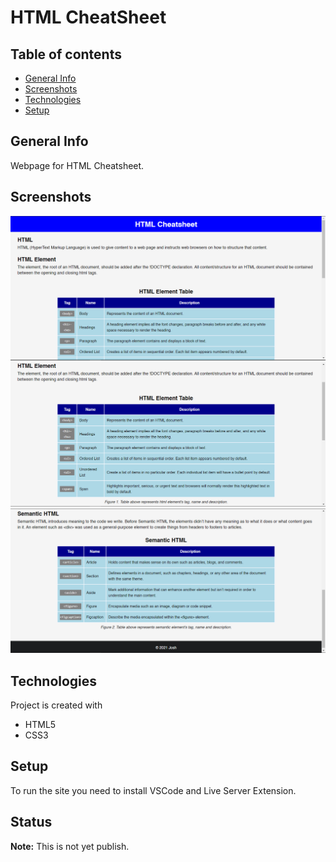 # HTML CheatSheet

## Table of contents

- [General Info](#general-information)
- [Screenshots](#screenshots)
- [Technologies](#technologies)
- [Setup](#setup)

## General Info

Webpage for HTML Cheatsheet.

## Screenshots

![first](screenshots/1.PNG)
![second](screenshots/2.PNG)
![third](screenshots/3.PNG)

## Technologies

Project is created with

- HTML5
- CSS3

## Setup

To run the site you need to install VSCode and Live Server Extension.

## Status

**Note:** This is not yet publish.

